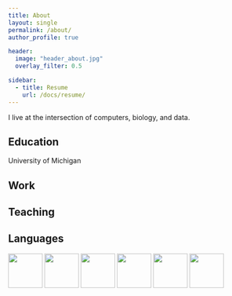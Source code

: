 ```yaml
---
title: About
layout: single
permalink: /about/
author_profile: true

header: 
  image: "header_about.jpg"
  overlay_filter: 0.5

sidebar:
  - title: Resume
    url: /docs/resume/
---
```


I live at the intersection of computers, biology, and data. 

## Education

University of Michigan

## Work

## Teaching

## Languages

<img src="https://michelle-hwang.github.io/images/icon-python.png" width="70">
<img src="https://michelle-hwang.github.io/images/icon-R.png" width="70">
<img src="https://michelle-hwang.github.io/images/icon-perl.png" width="70">
<img src="https://michelle-hwang.github.io/images/icon-bash.png" width="70">
<img src="https://michelle-hwang.github.io/images/icon-mysql.png" width="70">
<img src="https://michelle-hwang.github.io/images/icon-cplusplus.png" width="70">
